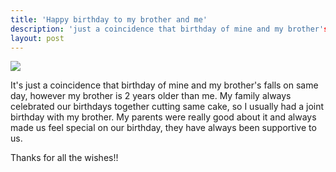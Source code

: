 ```yaml
---
title: 'Happy birthday to my brother and me'
description: 'just a coincidence that birthday of mine and my brother's falls on same day, however my brother is 2 years older than me.'
layout: post
---
```


![](https://media.giphy.com/media/PAgzChMNPymha/giphy.gif)

It's just a coincidence that birthday of mine and my brother's falls on same day, however my brother is 2 years older than me. My family always celebrated our birthdays together cutting same cake, so I usually had a joint birthday with my brother. My parents were really good about it and always made us feel special on our birthday, they have always been supportive to us.



Thanks for all the wishes!!
